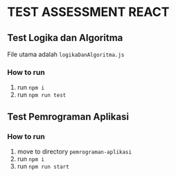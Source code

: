 # TEST ASSESSMENT REACT

## Test Logika dan Algoritma
File utama adalah ```logikaDanAlgoritma.js```

### How to run
1. run ```npm i```
2. run ```npm run test```

## Test Pemrograman Aplikasi
### How to run
1. move to directory ```pemrograman-aplikasi```
2. run ```npm i```
3. run ```npm run start```